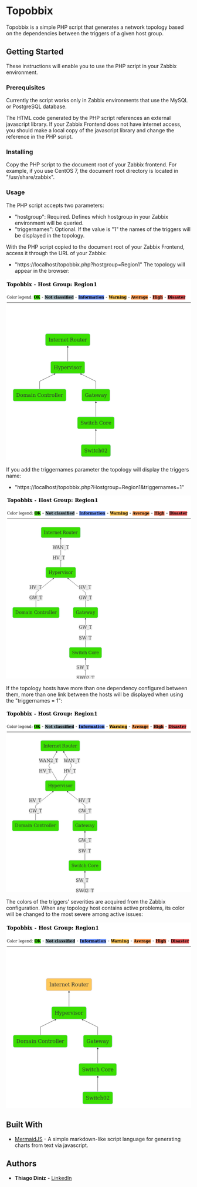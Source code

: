 # Topobbix

Topobbix is a simple PHP script that generates a network topology based on the dependencies between the triggers of a given host group.

## Getting Started

These instructions will enable you to use the PHP script in your Zabbix environment.

### Prerequisites

Currently the script works only in Zabbix environments that use the MySQL or PostgreSQL database.

The HTML code generated by the PHP script references an external javascript library. If your Zabbix Frontend does not have internet access, you should make a local copy of the javascript library and change the reference in the PHP script.

### Installing

Copy the PHP script to the document root of your Zabbix frontend.
For example, if you use CentOS 7, the document root directory is located in "/usr/share/zabbix".

### Usage

The PHP script accepts two parameters:
* "hostgroup": Required. Defines which hostgroup in your Zabbix environment will be queried.
* "triggernames": Optional. If the value is "1" the names of the triggers will be displayed in the topology.

With the PHP script copied to the document root of your Zabbix Frontend, access it through the URL of your Zabbix:
* "https://localhost/topobbix.php?hostgroup=Region1"
The topology will appear in the browser:

![example1](READMEImages/topobbix1.png)

If you add the triggernames parameter the topology will display the triggers name:
* "https://localhost/topobbix.php?Hostgroup=Region1&triggernames=1"

![example2](READMEImages/topobbix2.png)

If the topology hosts have more than one dependency configured between them, more than one link between the hosts will be displayed when using the "triggernames = 1":

![example3](READMEImages/topobbix3.png)

The colors of the triggers' severities are acquired from the Zabbix configuration. When any topology host contains active problems, its color will be changed to the most severe among active issues:

![example4](READMEImages/topobbix4.png)

## Built With

* [MermaidJS](https://mermaidjs.github.io/) - A simple markdown-like script language for generating charts from text via javascript.

## Authors

* **Thiago Diniz** - [LinkedIn](https://www.linkedin.com/in/thiagomdiniz/)
